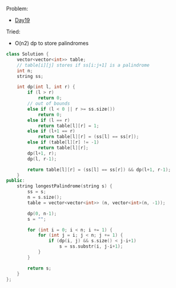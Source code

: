 Problem:
   - [Day19](https://leetcode.com/explore/challenge/card/january-leetcoding-challenge-2021/581/week-3-january-15th-january-21st/3609/)

Tried:
   - O(n2) dp to store palindromes

``` cpp
class Solution {
    vector<vector<int>> table;
    // table[i][j] stores if ss[i:j+1] is a palindrome
    int n;
    string ss;

    int dp(int l, int r) {
        if (l > r)
            return 0;
        // out of bounds
        else if (l < 0 || r >= ss.size())
            return 0;
        else if (l == r) 
            return table[l][r] = 1;
        else if (l+1 == r)
            return table[l][r] = (ss[l] == ss[r]);
        else if (table[l][r] != -1)
            return table[l][r];
        dp(l+1, r);
        dp(l, r-1);

        return table[l][r] = (ss[l] == ss[r]) && dp(l+1, r-1);
    }
public:
    string longestPalindrome(string s) {
        ss = s;
        n = s.size();
        table = vector<vector<int>> (n, vector<int>(n, -1));

        dp(0, n-1);
        s = "";

        for (int i = 0; i < n; i += 1) {
            for (int j = i; j < n; j += 1) {
                if (dp(i, j) && s.size() < j-i+1)
                    s = ss.substr(i, j-i+1);
            }
        }

        return s;
    }
};
```